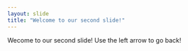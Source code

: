 ```yaml
---
layout: slide
title: "Welcome to our second slide!"
---
```

Wecome to our second slide!
Use the left arrow to go back!
